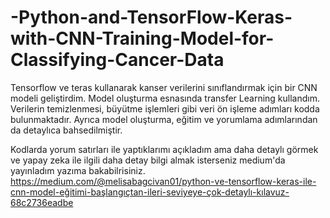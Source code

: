 # -Python-and-TensorFlow-Keras-with-CNN-Training-Model-for-Classifying-Cancer-Data
Tensorflow ve teras kullanarak kanser verilerini sınıflandırmak için bir CNN modeli geliştirdim. Model oluşturma esnasında transfer Learning kullandım. Verilerin temizlenmesi, büyütme işlemleri gibi veri ön işleme adımları kodda bulunmaktadır. Ayrıca model oluşturma, eğitim ve yorumlama adımlarından da detaylıca bahsedilmiştir. 

Kodlarda yorum satırları ile yaptıklarımı açıkladım ama daha detaylı görmek ve yapay zeka ile ilgili daha detay bilgi almak isterseniz medium'da yayınladım yazıma bakabilrisiniz.
https://medium.com/@melisabagcivan01/python-ve-tensorflow-keras-ile-cnn-model-eğitimi-başlangıçtan-i̇leri-seviyeye-çok-detaylı-kılavuz-68c2736eadbe
